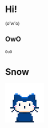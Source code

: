 # Hi!

(o'w'o)

## OwO

``OuO``

# Snow 

[![](https://github.com/CuteQQQ/CuteQQQ/blob/main/mona-whisper.gif?raw=true)](https://github.com/CuteQQQ/Snow)

